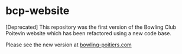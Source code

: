 bcp-website
===

[Deprecated] This repository was the first version of the Bowling Club Poitevin website
which has been refactored using a new code base.

Please see the new version at [bowling-poitiers.com][1]

[1]: https://github.com/natepage/bowling-poitiers.com
